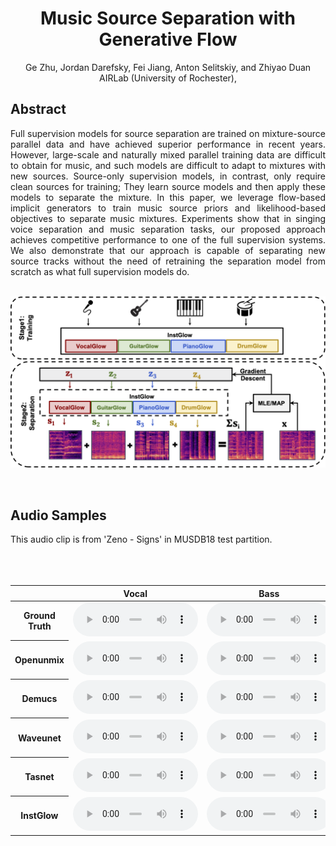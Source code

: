 # <center>Music Source Separation with Generative Flow</center>

<center>Ge Zhu, Jordan Darefsky, Fei Jiang, Anton Selitskiy, and Zhiyao Duan</center>
<center>AIRLab (University of Rochester), </center>


## Abstract

<div style="text-align: justify"> Full supervision models for source separation are trained on mixture-source parallel data and have achieved superior performance in recent years. However, large-scale and naturally mixed parallel training data are difficult to obtain for music, and such models are difficult to adapt to mixtures with new sources. Source-only supervision models, in contrast, only require clean sources for training; They learn source models and then apply these models to separate the mixture. In this paper, we leverage flow-based implicit generators to train music source priors and likelihood-based objectives to separate music mixtures. Experiments show that in singing voice separation and music separation tasks, our proposed approach achieves competitive performance to one of the full supervision systems. We also demonstrate that our approach is capable of separating new source tracks without the need of retraining the separation model from scratch as what full supervision models do. </div> 

<br>

![arch](images/diagram.png)

<br>

## Audio Samples

<div style="text-align: justify"> This audio clip is from 'Zeno - Signs' in MUSDB18 test partition. </div> 
<br>
<br>
<br>
<table align="center">
  <thead>
    <tr>
      <th> </th>
      <th>Vocal</th>
      <th>Bass</th>
      <th>Drums</th>
      <th>Other</th>
    </tr>
  </thead>
  <tbody>
    <tr>
      <th>Ground Truth</th>
      <td><audio controls="" preload="auto" style="width: 200px;">
            <source src="demo/GT/vocals_cut.wav"></audio></td>
      <td><audio controls="" preload="auto" style="width: 200px;">
            <source src="demo/GT/bass_cut.wav"></audio></td>
      <td><audio controls="" preload="auto" style="width: 200px;">
            <source src="demo/GT/drums_cut.wav"></audio></td>
      <td><audio controls="" preload="auto" style="width: 200px;">
            <source src="demo/GT/other_cut.wav"></audio></td>
    </tr>
    <tr>
      <th>Openunmix</th>
      <td><audio controls="" preload="auto" style="width: 200px;">
            <source src="demo/openunmix/1_vocals_22k_cut.wav"></audio></td>
      <td><audio controls="" preload="auto" style="width: 200px;">
            <source src="demo/openunmix/1_bass_22k_cut.wav"></audio></td>
      <td><audio controls="" preload="auto" style="width: 200px;">
            <source src="demo/openunmix/1_drums_22k_cut.wav"></audio></td>
      <td><audio controls="" preload="auto" style="width: 200px;">
            <source src="demo/openunmix/1_other_22k_cut.wav"></audio></td>
    </tr>
    <tr>
      <th>Demucs</th>
      <td><audio controls="" preload="auto" style="width: 200px;">
            <source src="demo/demucs/vocals_22k_cut.wav"></audio></td>
      <td><audio controls="" preload="auto" style="width: 200px;">
            <source src="demo/demucs/bass_22k_cut.wav"></audio></td>
      <td><audio controls="" preload="auto" style="width: 200px;">
            <source src="demo/demucs/drums_22k_cut.wav"></audio></td>
      <td><audio controls="" preload="auto" style="width: 200px;">
            <source src="demo/demucs/other_22k_cut.wav"></audio></td>
    </tr>
    <tr>
      <th>Waveunet</th>
      <td><audio controls="" preload="auto" style="width: 200px;">
            <source src="demo/waveunet/mixture-1_vocals_22k_cut.wav"></audio></td>
      <td><audio controls="" preload="auto" style="width: 200px;">
            <source src="demo/waveunet/mixture-1_bass_22k_cut.wav"></audio></td>
      <td><audio controls="" preload="auto" style="width: 200px;">
            <source src="demo/waveunet/mixture-1_drums_22k_cut.wav"></audio></td>
      <td><audio controls="" preload="auto" style="width: 200px;">
            <source src="demo/waveunet/mixture-1_other_22k_cut.wav"></audio></td>
    </tr>
    <tr>
      <th>Tasnet</th>
      <td><audio controls="" preload="auto" style="width: 200px;">
            <source src="demo/tasnet/vocals_22k_cut.wav"></audio></td>
      <td><audio controls="" preload="auto" style="width: 200px;">
            <source src="demo/tasnet/bass_22k_cut.wav"></audio></td>
      <td><audio controls="" preload="auto" style="width: 200px;">
            <source src="demo/tasnet/drums_22k_cut.wav"></audio></td>
      <td><audio controls="" preload="auto" style="width: 200px;">
            <source src="demo/tasnet/other_22k_cut.wav"></audio></td>
    </tr>
    <tr>
      <th>InstGlow</th>
      <td><audio controls="" preload="auto" style="width: 200px;">
            <source src="demo/instGlow/vocals_cut.wav"></audio></td>
      <td><audio controls="" preload="auto" style="width: 200px;">
            <source src="demo/instGlow/bass_cut.wav"></audio></td>
      <td><audio controls="" preload="auto" style="width: 200px;">
            <source src="demo/instGlow/drums_cut.wav"></audio></td>
      <td><audio controls="" preload="auto" style="width: 200px;">
            <source src="demo/instGlow/other_cut.wav"></audio></td>
    </tr>
  </tbody>
</table>
